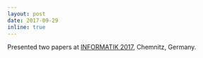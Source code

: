```yaml
---
layout: post
date: 2017-09-29
inline: true
---
```


Presented two papers at [INFORMATIK 2017](https://informatik2017.de/), Chemnitz, Germany.

